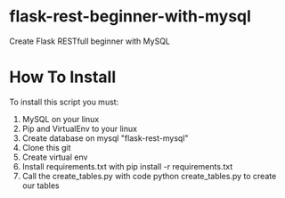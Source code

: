 # flask-rest-beginner-with-mysql
Create Flask RESTfull beginner with MySQL

# How To Install
To install this script you must:
1. MySQL on your linux
2. Pip and VirtualEnv to your linux
3. Create database on mysql "flask-rest-mysql"
4. Clone this git
5. Create virtual env
6. Install requirements.txt with pip install -r requirements.txt
7. Call the create_tables.py with code python create_tables.py to create our tables

